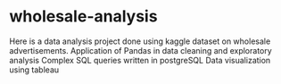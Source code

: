 # wholesale-analysis
Here is a data analysis project done using kaggle dataset on wholesale advertisements.
Application of Pandas in data cleaning and exploratory analysis
Complex SQL queries written in postgreSQL
Data visualization using tableau 
